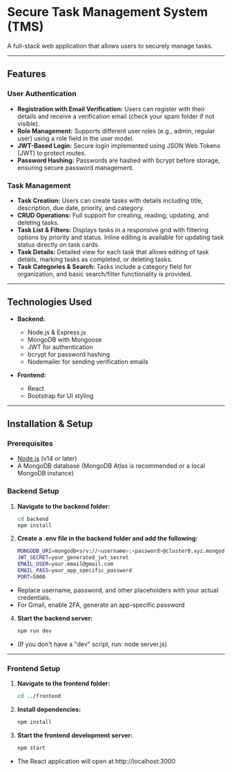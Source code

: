# Secure Task Management System (TMS)
A full-stack web application that allows users to securely manage tasks.

---

## Features

### User Authentication
- **Registration with Email Verification:** Users can register with their details and receive a verification email (check your spam folder if not visible).
- **Role Management:** Supports different user roles (e.g., admin, regular user) using a role field in the user model.
- **JWT-Based Login:** Secure login implemented using JSON Web Tokens (JWT) to protect routes.
- **Password Hashing:** Passwords are hashed with bcrypt before storage, ensuring secure password management.

### Task Management
- **Task Creation:** Users can create tasks with details including title, description, due date, priority, and category.
- **CRUD Operations:** Full support for creating, reading, updating, and deleting tasks.
- **Task List & Filters:** Displays tasks in a responsive grid with filtering options by priority and status. Inline editing is available for updating task status directly on task cards.
- **Task Details:** Detailed view for each task that allows editing of task details, marking tasks as completed, or deleting tasks.
- **Task Categories & Search:** Tasks include a category field for organization, and basic search/filter functionality is provided.

---

## Technologies Used

- **Backend:**
  - Node.js & Express.js
  - MongoDB with Mongoose
  - JWT for authentication
  - bcrypt for password hashing
  - Nodemailer for sending verification emails

- **Frontend:**
  - React
  - Bootstrap for UI styling

---

## Installation & Setup

### Prerequisites
- [Node.js](https://nodejs.org/) (v14 or later)
- A MongoDB database (MongoDB Atlas is recommended or a local MongoDB instance)

### Backend Setup
1. **Navigate to the backend folder:**
   ```bash
   cd backend
   npm install
2. **Create a .env file in the backend folder and add the following:**
   ```bash
   MONGODB_URI=mongodb+srv://<username>:<password>@cluster0.xyz.mongodb.net/secure-tms?retryWrites=true&w=majority
   JWT_SECRET=your_generated_jwt_secret
   EMAIL_USER=your.email@gmail.com
   EMAIL_PASS=your_app_specific_password
   PORT=5000
- Replace username, password, and other placeholders with your actual credentials.
- For Gmail, enable 2FA, generate an app-specific password

4. **Start the backend server:**
   ```bash
   npm run dev
- (If you don't have a "dev" script, run: node server.js)

---

### Frontend Setup
1. **Navigate to the frontend folder:**
   ```bash
   cd ../frontend
2. **Install dependencies:**
   ```bash
   npm install
3. **Start the frontend development server:**
   ```bash
   npm start
- The React application will open at http://localhost:3000
